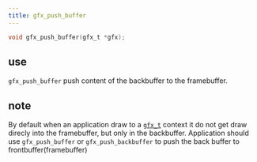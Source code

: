 ```yaml
---
title: gfx_push_buffer
---
```

```c
void gfx_push_buffer(gfx_t *gfx);
```

## use
`gfx_push_buffer` push content of the backbuffer to the framebuffer.

## note
By default when an application draw to a [`gfx_t`](gfx_t) context it do not get draw direcly into the framebuffer, but only in the backbuffer. Application should use `gfx_push_buffer` or `gfx_push_backbuffer` to push the back buffer to frontbuffer(framebuffer)
